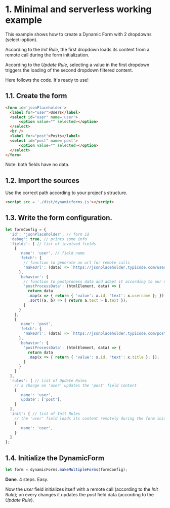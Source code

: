 # 1. Minimal and serverless working example

This example shows how to create a Dynamic Form with 2 dropdowns (select-option). 

According to the *Init Rule*, the first dropdown loads its content from a remote call during the form initialization.

According to the *Update Rule*, selecting a value in the first dropdown triggers the loading of the second dropdown filtered content.

Here follows the code. It's ready to use!

## 1.1. Create the form
```html
<form id='jsonPlaceholder'>
  <label for="user">Users</label>
  <select id="user" name='user'>
      <option value="" selected></option>
  </select>
  <br />
  <label for="post">Posts</label>
  <select id="post" name='post'>
      <option value="" selected></option>
  </select>
</form>
```
Note: both fields have no data.

## 1.2. Import the sources
Use the correct path according to your project's structure.

```html
<script src = './dist/dynamicforms.js'></script>
```

## 1.3. Write the form configuration.
```javascript
let formConfig = {
  'id': 'jsonPlaceholder', // form id
  'debug': true, // prints some info
  'fields': [ // list of involved fields
    {
      'name': 'user', // field name
      'fetch': {
        // function to generate an url for remote calls
        'makeUrl': (data) => `https://jsonplaceholder.typicode.com/users`,
      },
      'behavior': {
        // function to postprocess data and adapt it according to our needs
        'postProcessData': (htmlElement, data) => {
          return data
          .map(x => { return { 'value': x.id, 'text': x.username }; })
          .sort((a, b) => { return a.text > b.text });
        }
      }
    },
    {
      'name': 'post',
      'fetch': {
        'makeUrl': (data) => `https://jsonplaceholder.typicode.com/posts?userId=${data.user}`,
      },
      'behavior': {
        'postProcessData': (htmlElement, data) => {
          return data
          .map(x => { return { 'value': x.id, 'text': x.title }; });
        }
      }
    }
  ],
  'rules': [ // list of Update Rules 
    // a change on 'user' updates the 'post' field content
    {
      'name': 'user',
      'update': ['post'],
    }
  ],
  'init': [ // list of Init Rules
    // the 'user' field loads its content remotely during the form initialization
    {
      'name': 'user',
    }
  ]
};
```

## 1.4. Initialize the DynamicForm
```javascript
let form = dynamicForms.makeMultipleForms(formConfig);
```

**Done**. 4 steps. Easy.

Now the *user* field initializes itself with a remote call (according to the *Init Rule*); on every changes it updates the *post* field data (according to the *Update Rule*).
